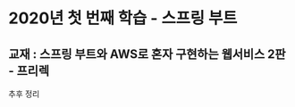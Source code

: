 #  2020년 첫 번째 학습 - 스프링 부트 
교재 : 스프링 부트와 AWS로 혼자 구현하는 웹서비스 2판 - 프리렉  
-----------------------------
추후 정리
